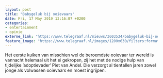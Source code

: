```yaml
---
layout: post
title: "Babygeluk bij ooievaars"
date: Fri, 17 May 2019 13:16:07 +0200
categories: 
- entertainment 
- opinie 
externe_link: "https://www.telegraaf.nl/nieuws/3603534/babygeluk-bij-ooievaars"
feature_image: "https://www.telegraaf.nl/images/1200x630/filters:format(jpeg):quality(80)/cdn-kiosk-api.telegraaf.nl/4bfe3cee-7895-11e9-ac2b-0217670beecd.jpg"
---
```


<p class="intro">Het eerste kuiken van misschien wel de beroemdste ooievaar ter wereld is vannacht helemaal uit het ei gekropen, zij het met de nodige hulp van tijdelijke ’adoptievader’ Piet van Andel. Die verzorgt al tientallen jaren zowel jonge als volwassen ooievaars en moest ingrijpen.</p>
